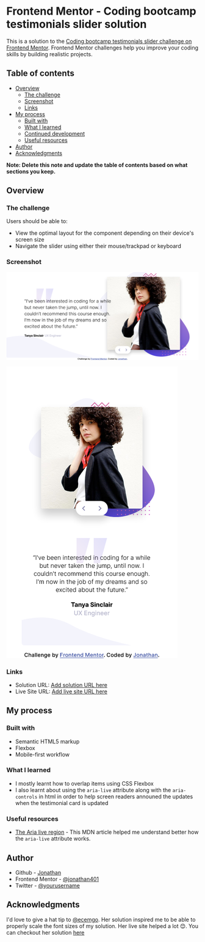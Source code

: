 # Frontend Mentor - Coding bootcamp testimonials slider solution

This is a solution to the [Coding bootcamp testimonials slider challenge on Frontend Mentor](https://www.frontendmentor.io/challenges/coding-bootcamp-testimonials-slider-4FNyLA8JL). Frontend Mentor challenges help you improve your coding skills by building realistic projects.

## Table of contents

- [Overview](#overview)
  - [The challenge](#the-challenge)
  - [Screenshot](#screenshot)
  - [Links](#links)
- [My process](#my-process)
  - [Built with](#built-with)
  - [What I learned](#what-i-learned)
  - [Continued development](#continued-development)
  - [Useful resources](#useful-resources)
- [Author](#author)
- [Acknowledgments](#acknowledgments)

**Note: Delete this note and update the table of contents based on what sections you keep.**

## Overview

### The challenge

Users should be able to:

- View the optimal layout for the component depending on their device's screen size
- Navigate the slider using either their mouse/trackpad or keyboard

### Screenshot

![Desktop view](./images/screenshot_desktop.png)

![Mobile view](./images/screenshot_mobile.png)

### Links

- Solution URL: [Add solution URL here](https://your-solution-url.com)
- Live Site URL: [Add live site URL here](https://your-live-site-url.com)

## My process

### Built with

- Semantic HTML5 markup
- Flexbox
- Mobile-first workflow

### What I learned

- I mostly learnt how to overlap items using CSS Flexbox
- I also learnt about using the `aria-live` attribute along with the `aria-controls` in html in order to help screen readers announed the updates when the testimonial card is updated

### Useful resources

- [The Aria live region](https://developer.mozilla.org/en-US/docs/Web/Accessibility/ARIA/ARIA_Live_Regions) - This MDN article helped me understand better how the `aria-live` attribute works.

## Author

- Github - [Jonathan](https://github.com/jonathan401)
- Frontend Mentor - [@jonathan401](https://www.frontendmentor.io/profile/jonathan401)
- Twitter - [@yourusername](https://www.twitter.com/yourusername)

## Acknowledgments

I'd love to give a hat tip to [@ecemgo](https://www.frontendmentor.io/profile/ecemgo). Her solution inspired me to be able to properly scale the font sizes of my solution. Her live site helped a lot 😊. You can checkout her solution [here](https://github.com/ecemgo/frontend-mentor-challenges/tree/main/coding-bootcamp-testimonials-slider)
